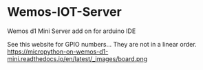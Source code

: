 # Wemos-IOT-Server
Wemos d1 Mini Server add on for arduino IDE



See this website for GPIO numbers... They are not in a linear order.
https://micropython-on-wemos-d1-mini.readthedocs.io/en/latest/_images/board.png
